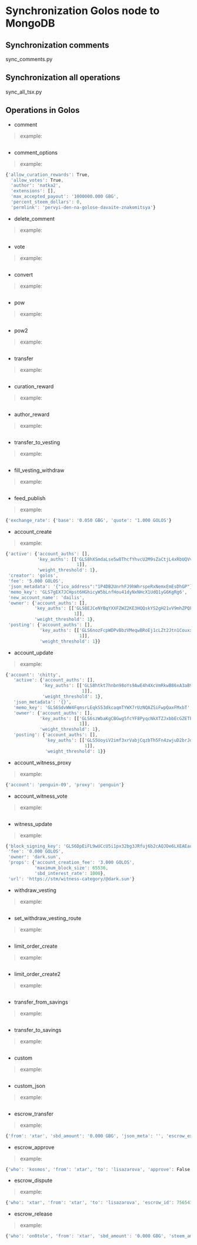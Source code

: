 # Synchronization Golos node to MongoDB

## Synchronization comments
sync_comments.py
## Synchronization all operations
sync_all_tsx.py
## Operations in Golos
- comment
> example: 
```javascript 

```
- comment_options
> example: 
```javascript 
{'allow_curation_rewards': True,
  'allow_votes': True,
  'author': 'natka2',
  'extensions': [],
  'max_accepted_payout': '1000000.000 GBG',
  'percent_steem_dollars': 0,
  'permlink': 'pervyi-den-na-golose-davaite-znakomitsya'}
```
- delete_comment
> example: 
```javascript 

```
- vote
> example: 
```javascript 

```
- convert
> example: 
```javascript 

```
- pow
> example: 
```javascript 

```
- pow2
> example: 
```javascript 

```
- transfer
> example: 
```javascript 

```
- curation_reward
> example: 
```javascript 

```
- author_reward
> example: 
```javascript 

```
- transfer_to_vesting
> example: 
```javascript 

```
- fill_vesting_withdraw
> example: 
```javascript 

```
- feed_publish
> example: 
```javascript 
{'exchange_rate': {'base': '0.050 GBG', 'quote': '1.000 GOLOS'}
```
- account_create
> example: 
```javascript 
{'active': {'account_auths': [],
            'key_auths': [['GLS8hXSmdaLse5w8ThcfYhvcU2M9sZaCtjL4xRbUQVv29XoN5YvYf',
                           1]],
            'weight_threshold': 1},
 'creator': 'golos',
 'fee': '5.000 GOLOS',
 'json_metadata': '{"ico_address":"1P4DB2UnrhFJ9hWhrspeRxNemxEmEsDhGP"}',
 'memo_key': 'GLS7gEX7JCHpst6HGhicyW5bLnfHou41dyNxNHcX1UdQ1yG6KgRg6',
 'new_account_name': 'dailis',
 'owner': {'account_auths': [],
           'key_auths': [['GLS8EJCeNYBqYXXFZWZ2KE3HQQskYS2gH21vV9mhZPQF1unnB7TTs',
                          1]],
           'weight_threshold': 1},
 'posting': {'account_auths': [],
             'key_auths': [['GLS6nozFcpWDPvBbzVMeqwBRoEj1cLZt2Jtn1Couxx2KE222XmSfL',
                            1]],
             'weight_threshold': 1}}
```
- account_update
> example: 
```javascript 
{'account': 'chitty',
   'active': {'account_auths': [],
              'key_auths': [['GLS8htkt7hnbn98oYs9AwE4h4XcVmRkwB86xA3aB9mMHSZ7Uq78KP',
                             1]],
              'weight_threshold': 1},
   'json_metadata': '{}',
   'memo_key': 'GLS6SdvWW4FqmsrLEqkS53dkcaqmTYWX7rUzNQAZSiFwpQaxFMxbT',
   'owner': {'account_auths': [],
             'key_auths': [['GLS6szWbaKgCBGwg5fcYF8PyqcNkXTZJxbbEcGZETP3FJwMiH1bC5',
                            1]],
             'weight_threshold': 1},
   'posting': {'account_auths': [],
               'key_auths': [['GLS5UoyiV2imf3xrVabjCqzbTh5Fn4zwjuD2brJdys9LzJXBY8KH8',
                              1]],
               'weight_threshold': 1}}
```
- account_witness_proxy
> example: 
```javascript 
{'account': 'penguin-09', 'proxy': 'penguin'}
```
- account_witness_vote
> example: 
```javascript 

```
- witness_update
> example: 
```javascript 
{'block_signing_key': 'GLS6DpEiFL9wUCcU5i1px32bg3JRfuj6b2cAQJDe6LXEAEau3h4Hu',
 'fee': '0.000 GOLOS',
 'owner': 'dark.sun',
 'props': {'account_creation_fee': '3.000 GOLOS',
           'maximum_block_size': 65536,
           'sbd_interest_rate': 1000},
 'url': 'https://stm/witness-category/@dark.sun'}
```
- withdraw_vesting
> example: 
```javascript 

```
- set_withdraw_vesting_route
> example: 
```javascript 

```
- limit_order_create
> example: 
```javascript 

```
- limit_order_create2
> example: 
```javascript 

```
- transfer_from_savings
> example: 
```javascript 

```
- transfer_to_savings
> example: 
```javascript 

```
- custom
> example: 
```javascript 

```
- custom_json
> example: 
```javascript 

```
- escrow_transfer  
> example: 
```javascript 
{'from': 'xtar', 'sbd_amount': '0.000 GBG', 'json_meta': '', 'escrow_expiration': '2017-02-16T15:04:24', 'steem_amount': '0.001 GOLOS', 'to': 'lisazarova', 'ratification_deadline': '2017-02-16T15:03:24', 'escrow_id': 89083512, 'fee': '0.001 GOLOS', 'agent': 'kosmos'} 
```
- escrow_approve  
> example: 
```javascript 
{'who': 'kosmos', 'from': 'xtar', 'to': 'lisazarova', 'approve': False, 'escrow_id': 89083512, 'agent': 'kosmos'} 
```
- escrow_dispute  
> example: 
```javascript 
{'who': 'xtar', 'from': 'xtar', 'to': 'lisazarova', 'escrow_id': 75654131, 'agent': 'kosmos'} 
```
- escrow_release  
> example: 
```javascript 
{'who': 'on0tole', 'from': 'xtar', 'sbd_amount': '0.000 GBG', 'steem_amount': '0.001 GOLOS', 'to': 'kosmos', 'receiver': 'kosmos', 'escrow_id': 59796593, 'agent': 'on0tole'} 
```

